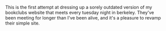 This is the first attempt at dressing up a sorely outdated version of my bookclubs website that meets every tuesday night in berkeley. They've been meeting for longer than I've been alive, and it's a pleasure to revamp their simple site. 

